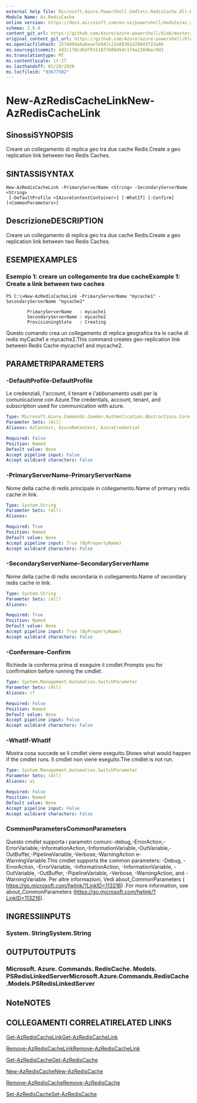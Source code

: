 ```yaml
---
external help file: Microsoft.Azure.PowerShell.Cmdlets.RedisCache.dll-Help.xml
Module Name: Az.RedisCache
online version: https://docs.microsoft.com/en-us/powershell/module/az.rediscache/new-azrediscachelink
schema: 2.0.0
content_git_url: https://github.com/Azure/azure-powershell/blob/master/src/RedisCache/RedisCache/help/New-AzRedisCacheLink.md
original_content_git_url: https://github.com/Azure/azure-powershell/blob/master/src/RedisCache/RedisCache/help/New-AzRedisCacheLink.md
ms.openlocfilehash: 157490da6abeae7e947c22e88301d29043722a86
ms.sourcegitcommit: 4d2c178cd6df9151877b08d54c1f4a228dbec9d1
ms.translationtype: MT
ms.contentlocale: it-IT
ms.lasthandoff: 01/29/2020
ms.locfileid: "93677502"
---
```

# <span data-ttu-id="ecd2b-101">New-AzRedisCacheLink</span><span class="sxs-lookup"><span data-stu-id="ecd2b-101">New-AzRedisCacheLink</span></span>

## <span data-ttu-id="ecd2b-102">Sinossi</span><span class="sxs-lookup"><span data-stu-id="ecd2b-102">SYNOPSIS</span></span>
<span data-ttu-id="ecd2b-103">Creare un collegamento di replica geo tra due cache Redis.</span><span class="sxs-lookup"><span data-stu-id="ecd2b-103">Create a geo replication link between two Redis Caches.</span></span>

## <span data-ttu-id="ecd2b-104">SINTASSI</span><span class="sxs-lookup"><span data-stu-id="ecd2b-104">SYNTAX</span></span>

```
New-AzRedisCacheLink -PrimaryServerName <String> -SecondaryServerName <String>
 [-DefaultProfile <IAzureContextContainer>] [-WhatIf] [-Confirm] [<CommonParameters>]
```

## <span data-ttu-id="ecd2b-105">Descrizione</span><span class="sxs-lookup"><span data-stu-id="ecd2b-105">DESCRIPTION</span></span>
<span data-ttu-id="ecd2b-106">Creare un collegamento di replica geo tra due cache Redis.</span><span class="sxs-lookup"><span data-stu-id="ecd2b-106">Create a geo replication link between two Redis Caches.</span></span>

## <span data-ttu-id="ecd2b-107">ESEMPI</span><span class="sxs-lookup"><span data-stu-id="ecd2b-107">EXAMPLES</span></span>

### <span data-ttu-id="ecd2b-108">Esempio 1: creare un collegamento tra due cache</span><span class="sxs-lookup"><span data-stu-id="ecd2b-108">Example 1: Create a link between two caches</span></span>
```
PS C:\>New-AzRedisCacheLink -PrimaryServerName "mycache1" -SecondaryServerName "mycache2"

        PrimaryServerName   : mycache1
        SecondaryServerName : mycache2
        ProvisioningState   : Creating
```

<span data-ttu-id="ecd2b-109">Questo comando crea un collegamento di replica geografica tra le cache di redis myCache1 e mycache2.</span><span class="sxs-lookup"><span data-stu-id="ecd2b-109">This command creates geo-replication link between Redis Cache mycache1 and mycache2.</span></span>

## <span data-ttu-id="ecd2b-110">PARAMETRI</span><span class="sxs-lookup"><span data-stu-id="ecd2b-110">PARAMETERS</span></span>

### <span data-ttu-id="ecd2b-111">-DefaultProfile</span><span class="sxs-lookup"><span data-stu-id="ecd2b-111">-DefaultProfile</span></span>
<span data-ttu-id="ecd2b-112">Le credenziali, l'account, il tenant e l'abbonamento usati per la comunicazione con Azure.</span><span class="sxs-lookup"><span data-stu-id="ecd2b-112">The credentials, account, tenant, and subscription used for communication with azure.</span></span>

```yaml
Type: Microsoft.Azure.Commands.Common.Authentication.Abstractions.Core.IAzureContextContainer
Parameter Sets: (All)
Aliases: AzContext, AzureRmContext, AzureCredential

Required: False
Position: Named
Default value: None
Accept pipeline input: False
Accept wildcard characters: False
```

### <span data-ttu-id="ecd2b-113">-PrimaryServerName</span><span class="sxs-lookup"><span data-stu-id="ecd2b-113">-PrimaryServerName</span></span>
<span data-ttu-id="ecd2b-114">Nome della cache di redis principale in collegamento.</span><span class="sxs-lookup"><span data-stu-id="ecd2b-114">Name of primary redis cache in link.</span></span>

```yaml
Type: System.String
Parameter Sets: (All)
Aliases:

Required: True
Position: Named
Default value: None
Accept pipeline input: True (ByPropertyName)
Accept wildcard characters: False
```

### <span data-ttu-id="ecd2b-115">-SecondaryServerName</span><span class="sxs-lookup"><span data-stu-id="ecd2b-115">-SecondaryServerName</span></span>
<span data-ttu-id="ecd2b-116">Nome della cache di redis secondaria in collegamento.</span><span class="sxs-lookup"><span data-stu-id="ecd2b-116">Name of secondary redis cache in link.</span></span>

```yaml
Type: System.String
Parameter Sets: (All)
Aliases:

Required: True
Position: Named
Default value: None
Accept pipeline input: True (ByPropertyName)
Accept wildcard characters: False
```

### <span data-ttu-id="ecd2b-117">-Confermare</span><span class="sxs-lookup"><span data-stu-id="ecd2b-117">-Confirm</span></span>
<span data-ttu-id="ecd2b-118">Richiede la conferma prima di eseguire il cmdlet.</span><span class="sxs-lookup"><span data-stu-id="ecd2b-118">Prompts you for confirmation before running the cmdlet.</span></span>

```yaml
Type: System.Management.Automation.SwitchParameter
Parameter Sets: (All)
Aliases: cf

Required: False
Position: Named
Default value: None
Accept pipeline input: False
Accept wildcard characters: False
```

### <span data-ttu-id="ecd2b-119">-WhatIf</span><span class="sxs-lookup"><span data-stu-id="ecd2b-119">-WhatIf</span></span>
<span data-ttu-id="ecd2b-120">Mostra cosa succede se il cmdlet viene eseguito.</span><span class="sxs-lookup"><span data-stu-id="ecd2b-120">Shows what would happen if the cmdlet runs.</span></span>
<span data-ttu-id="ecd2b-121">Il cmdlet non viene eseguito.</span><span class="sxs-lookup"><span data-stu-id="ecd2b-121">The cmdlet is not run.</span></span>

```yaml
Type: System.Management.Automation.SwitchParameter
Parameter Sets: (All)
Aliases: wi

Required: False
Position: Named
Default value: None
Accept pipeline input: False
Accept wildcard characters: False
```

### <span data-ttu-id="ecd2b-122">CommonParameters</span><span class="sxs-lookup"><span data-stu-id="ecd2b-122">CommonParameters</span></span>
<span data-ttu-id="ecd2b-123">Questo cmdlet supporta i parametri comuni:-debug,-ErrorAction,-ErrorVariable,-InformationAction,-InformationVariable,-OutVariable,-OutBuffer,-PipelineVariable,-Verbose,-WarningAction e-WarningVariable.</span><span class="sxs-lookup"><span data-stu-id="ecd2b-123">This cmdlet supports the common parameters: -Debug, -ErrorAction, -ErrorVariable, -InformationAction, -InformationVariable, -OutVariable, -OutBuffer, -PipelineVariable, -Verbose, -WarningAction, and -WarningVariable.</span></span> <span data-ttu-id="ecd2b-124">Per altre informazioni, Vedi about_CommonParameters ( https://go.microsoft.com/fwlink/?LinkID=113216) .</span><span class="sxs-lookup"><span data-stu-id="ecd2b-124">For more information, see about_CommonParameters (https://go.microsoft.com/fwlink/?LinkID=113216).</span></span>

## <span data-ttu-id="ecd2b-125">INGRESSI</span><span class="sxs-lookup"><span data-stu-id="ecd2b-125">INPUTS</span></span>

### <span data-ttu-id="ecd2b-126">System. String</span><span class="sxs-lookup"><span data-stu-id="ecd2b-126">System.String</span></span>

## <span data-ttu-id="ecd2b-127">OUTPUT</span><span class="sxs-lookup"><span data-stu-id="ecd2b-127">OUTPUTS</span></span>

### <span data-ttu-id="ecd2b-128">Microsoft. Azure. Commands. RedisCache. Models. PSRedisLinkedServer</span><span class="sxs-lookup"><span data-stu-id="ecd2b-128">Microsoft.Azure.Commands.RedisCache.Models.PSRedisLinkedServer</span></span>

## <span data-ttu-id="ecd2b-129">Note</span><span class="sxs-lookup"><span data-stu-id="ecd2b-129">NOTES</span></span>

## <span data-ttu-id="ecd2b-130">COLLEGAMENTI CORRELATI</span><span class="sxs-lookup"><span data-stu-id="ecd2b-130">RELATED LINKS</span></span>

[<span data-ttu-id="ecd2b-131">Get-AzRedisCacheLink</span><span class="sxs-lookup"><span data-stu-id="ecd2b-131">Get-AzRedisCacheLink</span></span>](./Get-AzRedisCacheLink.md)

[<span data-ttu-id="ecd2b-132">Remove-AzRedisCacheLink</span><span class="sxs-lookup"><span data-stu-id="ecd2b-132">Remove-AzRedisCacheLink</span></span>](./Remove-AzRedisCacheLink.md)

[<span data-ttu-id="ecd2b-133">Get-AzRedisCache</span><span class="sxs-lookup"><span data-stu-id="ecd2b-133">Get-AzRedisCache</span></span>](./Get-AzRedisCache.md)

[<span data-ttu-id="ecd2b-134">New-AzRedisCache</span><span class="sxs-lookup"><span data-stu-id="ecd2b-134">New-AzRedisCache</span></span>](./New-AzRedisCache.md)

[<span data-ttu-id="ecd2b-135">Remove-AzRedisCache</span><span class="sxs-lookup"><span data-stu-id="ecd2b-135">Remove-AzRedisCache</span></span>](./Remove-AzRedisCache.md)

[<span data-ttu-id="ecd2b-136">Set-AzRedisCache</span><span class="sxs-lookup"><span data-stu-id="ecd2b-136">Set-AzRedisCache</span></span>](./Set-AzRedisCache.md)